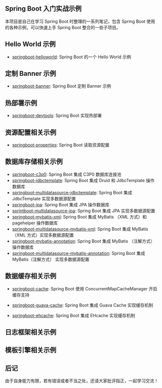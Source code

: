 ## Spring Boot 入门实战示例

本项目是自己在学习 Spring Boot 时整理的一系列笔记，包含 Spring Boot 使用的各种示例，可以快速上手 Spring Boot 整合的一些子项目。

## Hello World 示例

- [springboot-helloworld](springboot-helloworld): Spring Boot 的一个 Hello World 示例

## 定制 Banner 示例

- [springboot-banner](springboot-banner): Spring Boot 定制 Banner 示例

## 热部署示例

- [springboot-devtools](springboot-devtools): Spring Boot 实现热部署

## 资源配置相关示例

- [springboot-properties](springboot-properties): Spring Boot 读取资源配置

## 数据库存储相关示例

- [springboot-c3p0](springboot-c3p0): Spring Boot 集成 C3P0 数据库连接池
- [springboot-jdbctemplate](springboot-jdbctemplate): Spring Boot 集成 Druid 和 JdbcTemplate 操作数据库
- [springboot-multidatasource-jdbctemplate](springboot-multidatasource-jdbctemplate): Spring Boot 集成 JdbcTemplate 实现多数据源配置
- [springboot-jpa](springboot-jpa): Spring Boot 集成 JPA 操作数据库
- [sprintboot-multidatasource-jpa](sprintboot-multidatasource-jpa): Spring Boot 集成 JPA 实现多数据源配置
- [springboot-mybatis-xml](springboot-mybatis-xml): Spring Boot 集成 MyBatis （XML 方式）和 pagehelper 操作数据库
- [springboot-multidatasource-mybatis-xml](springboot-multidatasource-mybatis-xml): Spring Boot 集成 MyBatis （XML 方式）实现多数据源配置
- [springboot-mybatis-annotation](springboot-mybatis-annotation): Spring Boot 集成 MyBatis （注解方式）操作数据库
- [springboot-multidatasource-mybatis-annotation](springboot-multidatasource-mybatis-annotation): Spring Boot 集成 MyBatis（注解方式） 实现多数据源配置

## 数据缓存相关示例 

- [springboot-cache](springboot-cache): Spring Boot 使用 ConcurrentMapCacheManager 开启缓存支持

- [springboot-guava-cache](springboot-guava-cache): Spring Boot 集成 Guava Cache 实现缓存机制

- [springboot-ehcache](springboot-ehcache): Spring Boot 集成 EHcache 实现缓存机制


## 日志框架相关示例


## 模板引擎相关示例


## 后记

由于自身能力有限，若有错误或者不当之处，还请大家批评指正，一起学习交流！

